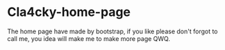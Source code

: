 # Cla4cky-home-page
The home page have made by bootstrap, if you like please don't forgot to call me, you idea will make me to make more page QWQ.
